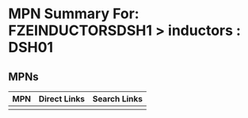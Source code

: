 



# MPN Summary For: FZEINDUCTORSDSH1 > inductors : DSH01

## MPNs
  

|MPN|Direct Links|Search Links|
| :--- | :--- | :--- |
||||
